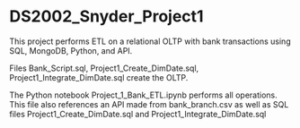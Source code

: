 # DS2002_Snyder_Project1

This project performs ETL on a relational OLTP with bank transactions using SQL, MongoDB, Python, and API.

Files Bank_Script.sql, Project1_Create_DimDate.sql, Project1_Integrate_DimDate.sql create the OLTP.

The Python notebook Project_1_Bank_ETL.ipynb performs all operations. This file also references an API made from bank_branch.csv as well as SQL files Project1_Create_DimDate.sql and Project1_Integrate_DimDate.sql
